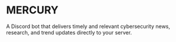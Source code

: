 # MERCURY
A Discord bot that delivers timely and relevant cybersecurity news, research, and trend updates directly to your server.
